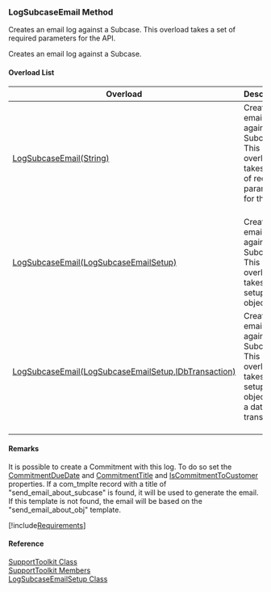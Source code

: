 ﻿### LogSubcaseEmail Method                                                   

Creates an email log against a Subcase. This overload takes a set of required parameters for the API.

Creates an email log against a Subcase.

#### Overload List

| Overload | Description |
| --- | --- |
| [LogSubcaseEmail(String)](FChoice.Toolkits.Clarify~FChoice.Toolkits.Clarify.Support.SupportToolkit~LogSubcaseEmail(String).md) | Creates an email log against a Subcase. This overload takes a set of required parameters for the API.   |
| [LogSubcaseEmail(LogSubcaseEmailSetup)](FChoice.Toolkits.Clarify~FChoice.Toolkits.Clarify.Support.SupportToolkit~LogSubcaseEmail(LogSubcaseEmailSetup).md) | Creates an email log against a Subcase. This overload takes a setup object.   |
| [LogSubcaseEmail(LogSubcaseEmailSetup,IDbTransaction)](FChoice.Toolkits.Clarify~FChoice.Toolkits.Clarify.Support.SupportToolkit~LogSubcaseEmail(LogSubcaseEmailSetup,IDbTransaction).md) | Creates an email log against a Subcase. This overload takes a setup object and a database transaction.   |

#### Remarks

It is possible to create a Commitment with this log. To do so set the [CommitmentDueDate](FChoice.Toolkits.Clarify~FChoice.Toolkits.Clarify.Support.LogSubcaseEmailSetup~CommitmentDueDate.md) and [CommitmentTitle](FChoice.Toolkits.Clarify~FChoice.Toolkits.Clarify.Support.LogSubcaseEmailSetup~CommitmentTitle.md) and [IsCommitmentToCustomer](FChoice.Toolkits.Clarify~FChoice.Toolkits.Clarify.Support.LogSubcaseEmailSetup~IsCommitmentToCustomer.md) properties. If a com_tmplte record with a title of "send_email_about_subcase" is found, it will be used to generate the email. If this template is not found, the email will be based on the "send_email_about_obj" template.

[!include[Requirements](../partials/requirements.md)]

#### Reference

[SupportToolkit Class](FChoice.Toolkits.Clarify~FChoice.Toolkits.Clarify.Support.SupportToolkit.md)  
[SupportToolkit Members](FChoice.Toolkits.Clarify~FChoice.Toolkits.Clarify.Support.SupportToolkit_members.md)  
[LogSubcaseEmailSetup Class](FChoice.Toolkits.Clarify~FChoice.Toolkits.Clarify.Support.LogSubcaseEmailSetup.md)